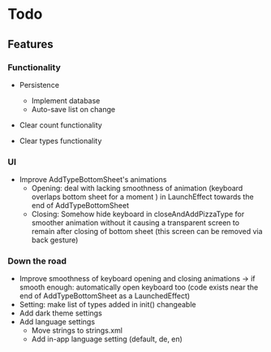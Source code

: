 # Todo

## Features

### Functionality
- Persistence 
  - Implement database
  - Auto-save list on change

- Clear count functionality
- Clear types functionality

### UI
- Improve AddTypeBottomSheet's animations
  - Opening: deal with lacking smoothness of animation (keyboard overlaps bottom sheet for a moment ) in LaunchEffect towards the end of AddTypeBottomSheet
  - Closing: Somehow hide keyboard in closeAndAddPizzaType for smoother animation without it causing a transparent screen to remain after closing of bottom sheet (this screen can be removed via back gesture)

### Down the road
- Improve smoothness of keyboard opening and closing animations → if smooth enough: automatically open keyboard too (code exists near the end of AddTypeBottomSheet as a LaunchedEffect)
- Setting: make list of types added in init() changeable
- Add dark theme settings
- Add language settings
  - Move strings to strings.xml
  - Add in-app language setting (default, de, en)